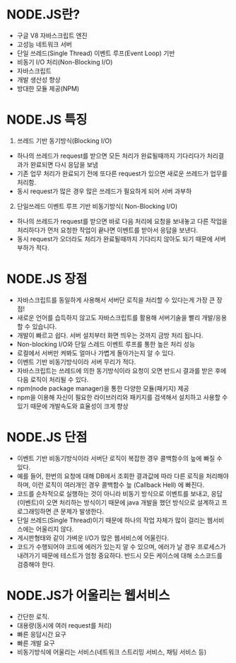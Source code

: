 # NODE.JS란?

* 구글 V8 자바스크립트 엔진
* 고성능 네트워크 서버
* 단일 쓰레드(Single Thread) 이벤트 루프(Event Loop) 기반
* 비동기 I/O 처리(Non-Blocking I/O)
* 자바스크립트
* 개발 생산성 향상
* 방대한 모듈 제공(NPM)

# NODE.JS 특징

1. 쓰레드 기반 동기방식(Blocking I/O)
* 하나의 쓰레드가 request를 받으면 모든 처리가 완료될때까지 기다리다가 처리결과가 완료되면 다시 응답을 보냄
* 기존 업무 처리가 완료되기 전에 또다른 request가 있으면 새로운 쓰레드가 업무를 처리함.
* 동시 request가 많은 경우 많은 쓰레드가 필요하게 되어 서버 과부하

2. 단일쓰레드 이벤트 루프 기반 비동기방식( Non-Blocking I/O)
* 하나의 쓰레드가 request를 받으면 바로 다음 처리에 요청을 보내놓고 다른 작업을 처리하다가 먼저 요청한 작업이 끝나면 이벤트를 받아서 응답을 보낸다.
* 동시 request가 오더라도 처리가 완료될때까지 기다리지 않아도 되기 때문에 서버 부하가 적다.

# NODE.JS 장점

* 자바스크립트를 동일하게 사용해서 서버단 로직을 처리할 수 있다는게 가장 큰 장점!
* 새로운 언어를 습득하지 않고도 자바스크립트를 활용해 서버기술을 빨리 개발/응용할 수 있습니다.
* 개발이 빠르고 쉽다. 서버 설치부터 화면 띄우는 것까지 금방 처리 됩니다.
* Non-blocking I/O와 단일 스레드 이벤트 루프를 통한 높은 처리 성능
* 로컬에서 서버만 켜봐도 얼마나 가볍게 돌아가는지 알 수 있다.
* 이벤트 기반 비동기방식이라 서버 무리가 적다.
* 자바스크립트는 쓰레드에 의한 동기방식이라 요청이 오면 반드시 결과를 받은 후에 다음 로직이 처리될 수 있다.
* npm(node package manager)을 통한 다양한 모듈(패키지) 제공
* npm을 이용해 자신이 필요한 라이브러리와 패키지를 검색해서 설치하고 사용할 수 있기 때문에 개발속도와 효율성이 크게 향상

# NODE.JS 단점

* 이벤트 기반 비동기방식이라 서버단 로직이 복잡한 경우 콜백함수의 늪에 빠질 수 있다.
* 예를 들어, 한번의 요청에 대해 DB에서 조회한 결과값에 따라 다른 로직을 처리해야 하며, 이런 로직이 여러개인 경우 콜백함수 늪 (Callback Hell) 에 빠진다.
* 코드를 순차적으로 실행하는 것이 아니라 비동기 방식으로 이벤트를 보내고, 응답(이벤트)이 오면 처리하는 방식이기 때문에 java 개발을 했던 방식으로 설계하고 프로그래밍하면 큰 문제가 발생한다. 
* 단일 쓰레드(Single Thread)이기 때문에 하나의 작업 자체가 많이 걸리는 웹서비스에는 어울리지 않다. 
* 게시판형태와 같이 가벼운 I/O가 많은 웹서비스에 어울린다. 
* 코드가 수행되어야 코드에 에러가 있는지 알 수 있으며, 에러가 날 경우 프로세스가 내려가기 때문에 테스트가 엄청 중요하다. 반드시 모든 케이스에 대해 소스코드를 검증해야 한다.


# NODE.JS가 어울리는 웹서비스

* 간단한 로직. 
* 대용량(동시에 여러 request를 처리)
* 빠른 응답시간 요구
* 빠른 개발 요구
* 비동기방식에 어울리는 서비스(네트워크 스트리밍 서비스, 채팅 서비스 등)
